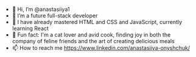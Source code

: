 - 👋 Hi, I’m @anastasiiya1
- 👀 I’m a future full-stack developer
- 🌱 I have already mastered HTML and CSS and JavaScript, currently learning React
- 💞️ Fun fact: I'm a cat lover and avid cook, finding joy in both the company of feline friends and the art of creating delicious meals
- 📫 How to reach me https://www.linkedin.com/anastasiiya-onyshchuk/

<!---
anastasiiya1/anastasiiya1 is a ✨ special ✨ repository because its `README.md` (this file) appears on your GitHub profile.
You can click the Preview link to take a look at your changes.
--->
